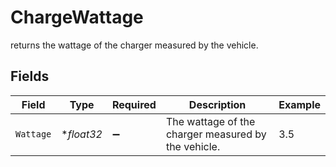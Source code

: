 # ChargeWattage

returns the wattage of the charger measured by the vehicle.


## Fields

| Field                                               | Type                                                | Required                                            | Description                                         | Example                                             |
| --------------------------------------------------- | --------------------------------------------------- | --------------------------------------------------- | --------------------------------------------------- | --------------------------------------------------- |
| `Wattage`                                           | **float32*                                          | :heavy_minus_sign:                                  | The wattage of the charger measured by the vehicle. | 3.5                                                 |